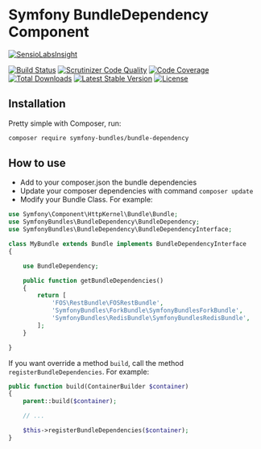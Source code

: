 Symfony BundleDependency Component
==================================

[![SensioLabsInsight][sensiolabs-insight-image]][sensiolabs-insight-link]

[![Build Status][testing-image]][testing-link]
[![Scrutinizer Code Quality][scrutinizer-code-quality-image]][scrutinizer-code-quality-link]
[![Code Coverage][code-coverage-image]][code-coverage-link]
[![Total Downloads][downloads-image]][package-link]
[![Latest Stable Version][stable-image]][package-link]
[![License][license-image]][license-link]

Installation
------------
Pretty simple with Composer, run:

``` bash
composer require symfony-bundles/bundle-dependency
```

How to use
----------
* Add to your composer.json the bundle dependencies
* Update your composer dependencies with command `composer update`
* Modify your Bundle Class. For example:

``` php
use Symfony\Component\HttpKernel\Bundle\Bundle;
use SymfonyBundles\BundleDependency\BundleDependency;
use SymfonyBundles\BundleDependency\BundleDependencyInterface;

class MyBundle extends Bundle implements BundleDependencyInterface
{

    use BundleDependency;

    public function getBundleDependencies()
    {
        return [
            'FOS\RestBundle\FOSRestBundle',
            'SymfonyBundles\ForkBundle\SymfonyBundlesForkBundle',
            'SymfonyBundles\RedisBundle\SymfonyBundlesRedisBundle',
        ];
    }

}
```

If you want override a method `build`, call the method `registerBundleDependencies`. For example:

``` php
public function build(ContainerBuilder $container)
{
    parent::build($container);

    // ...

    $this->registerBundleDependencies($container);
}
```

[package-link]: https://packagist.org/packages/symfony-bundles/bundle-dependency
[license-link]: https://github.com/symfony-bundles/bundle-dependency/blob/master/LICENSE
[license-image]: https://poser.pugx.org/symfony-bundles/bundle-dependency/license
[testing-link]: https://travis-ci.org/symfony-bundles/bundle-dependency
[testing-image]: https://travis-ci.org/symfony-bundles/bundle-dependency.svg?branch=master
[stable-image]: https://poser.pugx.org/symfony-bundles/bundle-dependency/v/stable
[downloads-image]: https://poser.pugx.org/symfony-bundles/bundle-dependency/downloads
[sensiolabs-insight-link]: https://insight.sensiolabs.com/projects/f3d1e9cc-8a94-4d0c-97c4-a488490e4f72
[sensiolabs-insight-image]: https://insight.sensiolabs.com/projects/f3d1e9cc-8a94-4d0c-97c4-a488490e4f72/big.png
[code-coverage-link]: https://scrutinizer-ci.com/g/symfony-bundles/bundle-dependency/?branch=master
[code-coverage-image]: https://scrutinizer-ci.com/g/symfony-bundles/bundle-dependency/badges/coverage.png?b=master
[scrutinizer-code-quality-link]: https://scrutinizer-ci.com/g/symfony-bundles/bundle-dependency/?branch=master
[scrutinizer-code-quality-image]: https://scrutinizer-ci.com/g/symfony-bundles/bundle-dependency/badges/quality-score.png?b=master

